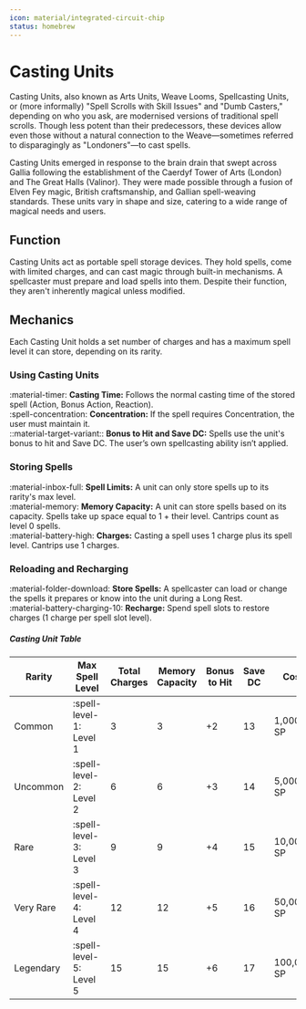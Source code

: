 ```yaml
---
icon: material/integrated-circuit-chip
status: homebrew
---
```


# Casting Units

Casting Units, also known as Arts Units, Weave Looms, Spellcasting Units, or (more informally) "Spell Scrolls with Skill Issues" and "Dumb Casters," depending on who you ask, are modernised versions of traditional spell scrolls. Though less potent than their predecessors, these devices allow even those without a natural connection to the Weave—sometimes referred to disparagingly as "Londoners"—to cast spells.

Casting Units emerged in response to the brain drain that swept across Gallia following the establishment of the Caerdyf Tower of Arts (London) and The Great Halls (Valinor). They were made possible through a fusion of Elven Fey magic, British craftsmanship, and Gallian spell-weaving standards. These units vary in shape and size, catering to a wide range of magical needs and users.

## Function

Casting Units act as portable spell storage devices. They hold spells, come with limited charges, and can cast magic through built-in mechanisms. A spellcaster must prepare and load spells into them. Despite their function, they aren't inherently magical unless modified.

## Mechanics

Each Casting Unit holds a set number of charges and has a maximum spell level it can store, depending on its rarity.

### Using Casting Units

:material-timer: **Casting Time:** Follows the normal casting time of the stored spell (Action, Bonus Action, Reaction).  
:spell-concentration: **Concentration:** If the spell requires Concentration, the user must maintain it.  
::material-target-variant:: **Bonus to Hit and Save DC:** Spells use the unit's bonus to hit and Save DC. The user’s own spellcasting ability isn’t applied.

### Storing Spells

:material-inbox-full: **Spell Limits:** A unit can only store spells up to its rarity's max level.  
:material-memory: **Memory Capacity:** A unit can store spells based on its capacity. Spells take up space equal to 1 + their level. Cantrips count as level 0 spells.  
:material-battery-high: **Charges:** Casting a spell uses 1 charge plus its spell level. Cantrips use 1 charges.

### Reloading and Recharging

:material-folder-download: **Store Spells:** A spellcaster can load or change the spells it prepares or know into the unit during a Long Rest.  
:material-battery-charging-10: **Recharge:** Spend spell slots to restore charges (1 charge per spell slot level).

##### Casting Unit Table

| Rarity | Max Spell Level | Total Charges | Memory Capacity | Bonus to Hit | Save DC | Cost |
|---|---|---|---|---|---|---|
| Common | :spell-level-1: Level 1 | 3 | 3 | +2 | 13 | 1,000 SP |
| Uncommon | :spell-level-2: Level 2 | 6 | 6 | +3 | 14 | 5,000 SP |
| Rare | :spell-level-3: Level 3 | 9 | 9 | +4 | 15 | 10,000 SP |
| Very Rare | :spell-level-4: Level 4 | 12 | 12 | +5 | 16 | 50,000 SP |
| Legendary | :spell-level-5: Level 5 | 15 | 15 | +6 | 17 | 100,000 SP |
